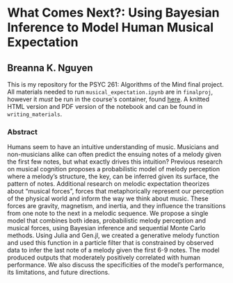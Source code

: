 # What Comes Next?: Using Bayesian Inference to Model Human Musical Expectation
## Breanna K. Nguyen

This is my repository for the PSYC 261: Algorithms of the Mind final project. All materials needed to run `musical_expectation.ipynb` are in `finalproj`, however it *must* be run in the course's container, found [here](https://github.com/CNCLgithub/Algorithms-of-the-Mind/). A knitted HTML version and PDF version of the notebook and can be found in `writing_materials`.

### Abstract
Humans seem to have an intuitive understanding of music. Musicians and non-musicians alike can often predict the ensuing notes of a melody given the first few notes, but what exactly drives this intuition? Previous research on musical cognition proposes a probabilistic model of melody perception where a melody’s structure, the key, can be inferred given its surface, the pattern of notes. Additional research on melodic expectation theorizes about “musical forces”, forces that metaphorically represent our perception of the physical world and inform the way we think about music. These forces are gravity, magnetism, and inertia, and they influence the transitions from one note to the next in a melodic sequence. We propose a single model that combines both ideas, probabilistic melody perception and musical forces, using Bayesian inference and sequential Monte Carlo methods. Using Julia and Gen.jl, we created a generative melody function and used this function in a particle filter that is constrained by observed data to infer the last note of a melody given the first 6-9 notes. The model produced outputs that moderately positively correlated with human performance. We also discuss the specificities of the model’s performance, its limitations, and future directions.
